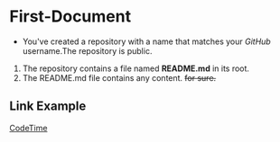 # First-Document

  *  You've created a repository with a name that matches your *GitHub* username.The repository is public.
  1. The repository contains a file named **README.md** in its root.
  2. The README.md file contains any content. ~~for sure.~~
 
## Link Example
[CodeTime](https://docs.github.com/en/github/setting-up-and-managing-your-github-profile/customizing-your-profile/managing-your-profile-readme)
